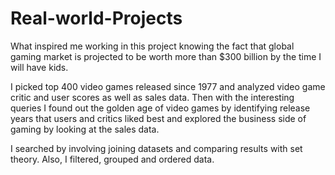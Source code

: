 # Real-world-Projects
What inspired me working in this project knowing the fact that global gaming market is projected to be worth more than $300 billion by the time I will have kids.

I picked top 400 video games released since 1977 and analyzed video game critic and user scores as well as sales data. 
Then with the interesting queries I found out the golden age of video games by identifying release years that users and critics liked best and explored the business side of gaming by looking at the sales data. 

I searched by involving joining datasets and comparing results with set theory. Also, I filtered, grouped and ordered data. 



